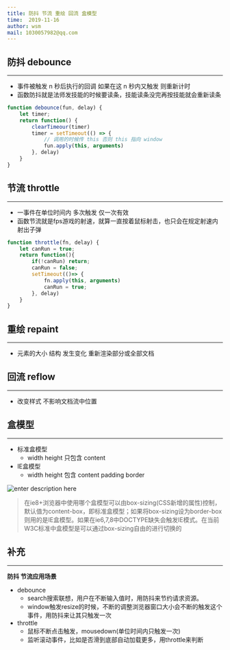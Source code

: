 ```yaml
---
title: 防抖 节流 重绘 回流 盒模型
time:  2019-11-16
author: wsm
mail: 1030057982@qq.com
---
```


## 防抖 debounce
****
* 事件被触发 n 秒后执行的回调 如果在这 n 秒内又触发 则重新计时
* 函数防抖就是法师发技能的时候要读条，技能读条没完再按技能就会重新读条
```js
function debounce(fun, delay) {
	let timer;
	return function() {
		clearTimeour(timer)
		timer = setTimeout(() => {
			// 调用的时候传 this 否则 this 指向 window
			fun.apply(this, arguments)
		}, delay)
	}
}
```


## 节流 throttle
****
* 一事件在单位时间内 多次触发 仅一次有效
* 函数节流就是fps游戏的射速，就算一直按着鼠标射击，也只会在规定射速内射出子弹
```js
function throttle(fn, delay) {
	let canRun = true;
	return function(){
		if(!canRun) return;
		canRun = false;
		setTimeout(()=> {
			fn.apply(this, arguments)
			canRun = true;
		}, delay)
	}
}
```



## 重绘 repaint
****
* 元素的大小 结构 发生变化 重新渲染部分或全部文档

## 回流 reflow
****
* 改变样式 不影响文档流中位置


## 盒模型
****
* 标准盒模型
	* width height 只包含 content 
* IE盒模型
	* width height 包含 content padding border

![enter description here](https://img.wsmpage.cn/learning/2019-11-17/1573950069624.png)

> 在ie8+浏览器中使用哪个盒模型可以由box-sizing(CSS新增的属性)控制，默认值为content-box，即标准盒模型；如果将box-sizing设为border-box则用的是IE盒模型。如果在ie6,7,8中DOCTYPE缺失会触发IE模式。在当前W3C标准中盒模型是可以通过box-sizing自由的进行切换的


## 补充
****
**防抖 节流应用场景**
* debounce
	* search搜索联想，用户在不断输入值时，用防抖来节约请求资源。
	* window触发resize的时候，不断的调整浏览器窗口大小会不断的触发这个事件，用防抖来让其只触发一次
* throttle
	* 鼠标不断点击触发，mousedown(单位时间内只触发一次)
	* 监听滚动事件，比如是否滑到底部自动加载更多，用throttle来判断

